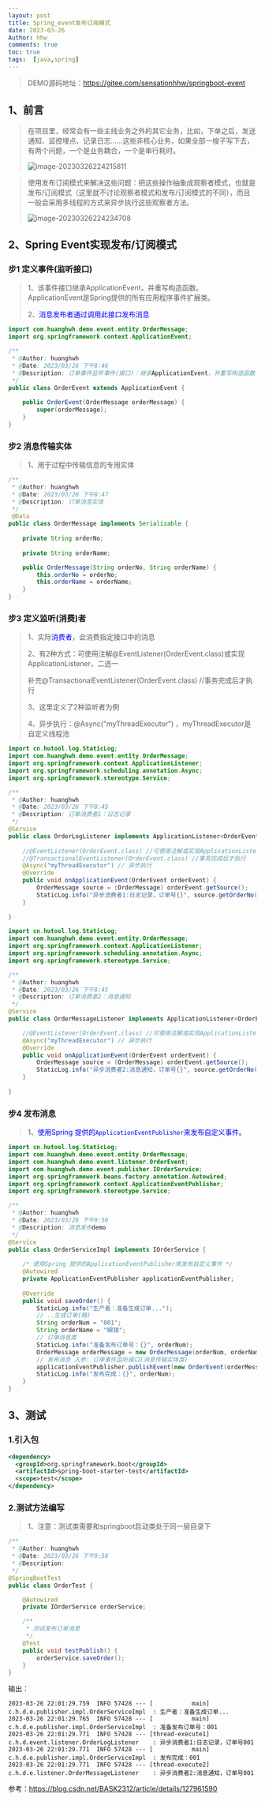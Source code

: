 ```yaml
---
layout: post
title: Spring_event发布订阅模式
date: 2023-03-26
Author: hhw
comments: true
toc: true
tags:  [java,spring]
---
```


> DEMO源码地址：https://gitee.com/sensationhhw/springboot-event

## 1、前言

> 在项目里，经常会有一些主线业务之外的其它业务，比如，下单之后，发送通知、监控埋点、记录日志……这些非核心业务，如果全部一梭子写下去，有两个问题，一个是业务耦合，一个是串行耗时。
>
> ![image-20230326224215811](https://blog-1302755396.cos.ap-shanghai.myqcloud.com/blog/20230326224222.png)

>使用发布订阅模式来解决这些问题：把这些操作抽象成观察者模式，也就是发布/订阅模式（这里就不讨论观察者模式和发布/订阅模式的不同），而且一般会采用多线程的方式来异步执行这些观察者方法。
>
>![image-20230326224234708](https://blog-1302755396.cos.ap-shanghai.myqcloud.com/blog/20230326224234.png)

## 2、Spring Event实现发布/订阅模式

### 步1 定义事件(监听接口)

> 1、该事件接口继承ApplicationEvent，并重写构造函数。ApplicationEvent是Spring提供的所有应用程序事件扩展类。
>
> 2、<font color="blue">消息发布者通过调用此接口发布消息</font>

```java
import com.huanghwh.demo.event.entity.OrderMessage;
import org.springframework.context.ApplicationEvent;

/**
 * @Author: huanghwh
 * @Date: 2023/03/26 下午8:46
 * @Description: 订单事件监听事件(接口)：继承ApplicationEvent，并重写构造函数
 */
public class OrderEvent extends ApplicationEvent {
    
    public OrderEvent(OrderMessage orderMessage) {
        super(orderMessage);
    }
}
```

### 步2 消息传输实体

> 1、用于过程中传输信息的专用实体

```java
/**
 * @Author: huanghwh
 * @Date: 2023/03/26 下午8:47
 * @Description: 订单消息实体
 */
 @Data
public class OrderMessage implements Serializable {
    
    private String orderNo;
    
    private String orderName;

    public OrderMessage(String orderNo, String orderName) {
        this.orderNo = orderNo;
        this.orderName = orderName;
    }
}

```

### 步3 定义监听(消费)者

> 1、实际<font color="blue">消费者</font>，会消费指定接口中的消息
>
> 2、有2种方式：可使用注解@EventListener(OrderEvent.class)或实现ApplicationListener，二选一
>
> 补充@TransactionalEventListener(OrderEvent.class) //事务完成后才执行
>
> 3、这里定义了2种监听者为例
>
> 4、异步执行：@Async("myThreadExecutor") ，myThreadExecutor是自定义线程池

```java
import cn.hutool.log.StaticLog;
import com.huanghwh.demo.event.entity.OrderMessage;
import org.springframework.context.ApplicationListener;
import org.springframework.scheduling.annotation.Async;
import org.springframework.stereotype.Service;

/**
 * @Author: huanghwh
 * @Date: 2023/03/26 下午8:45
 * @Description: 订单消费者1：日志记录
 */
@Service
public class OrderLogListener implements ApplicationListener<OrderEvent> {
    
    //@EventListener(OrderEvent.class) //可使用注解或实现ApplicationListener，二选一
  	//@TransactionalEventListener(OrderEvent.class) //事务完成后才执行
    @Async("myThreadExecutor") // 异步执行
    @Override
    public void onApplicationEvent(OrderEvent orderEvent) {
        OrderMessage source = (OrderMessage) orderEvent.getSource();
        StaticLog.info("异步消费者1:日志记录，订单号{}", source.getOrderNo());
    }
    
}
```

```java
import cn.hutool.log.StaticLog;
import com.huanghwh.demo.event.entity.OrderMessage;
import org.springframework.context.ApplicationListener;
import org.springframework.scheduling.annotation.Async;
import org.springframework.stereotype.Service;

/**
 * @Author: huanghwh
 * @Date: 2023/03/26 下午8:45
 * @Description: 订单消费者2：消息通知
 */
@Service
public class OrderMessageListener implements ApplicationListener<OrderEvent> {

    //@EventListener(OrderEvent.class) //可使用注解或实现ApplicationListener，二选一
    @Async("myThreadExecutor") // 异步执行
    @Override
    public void onApplicationEvent(OrderEvent orderEvent) {
        OrderMessage source = (OrderMessage) orderEvent.getSource();
        StaticLog.info("异步消费者2:消息通知，订单号{}", source.getOrderNo());
    }
    
}
```

### 步4 发布消息

> 1、<font color="blue">使用Spring 提供的`ApplicationEventPublisher`来发布自定义事件。</font>

```java
import cn.hutool.log.StaticLog;
import com.huanghwh.demo.event.entity.OrderMessage;
import com.huanghwh.demo.event.listener.OrderEvent;
import com.huanghwh.demo.event.publisher.IOrderService;
import org.springframework.beans.factory.annotation.Autowired;
import org.springframework.context.ApplicationEventPublisher;
import org.springframework.stereotype.Service;

/**
 * @Author: huanghwh
 * @Date: 2023/03/26 下午9:50
 * @Description: 消息发布demo
 */
@Service
public class OrderServiceImpl implements IOrderService {
    
    /* 使用Spring 提供的ApplicationEventPublisher来发布自定义事件 */
    @Autowired
    private ApplicationEventPublisher applicationEventPublisher;
    
    @Override
    public void saveOrder() {
        StaticLog.info("生产者：准备生成订单...");
        // ..生成订单(略)
        String orderNum = "001";
        String orderName = "眼镜";
        // 订单消息类
        StaticLog.info("准备发布订单号：{}", orderNum);
        OrderMessage orderMessage = new OrderMessage(orderNum, orderName);
        // 发布消息 入参: 订单事件监听接口(消息传输实体类)
        applicationEventPublisher.publishEvent(new OrderEvent(orderMessage));
        StaticLog.info("发布完成：{}", orderNum);
    }
}
```

## 3、测试

### 1.引入包

```xml
<dependency>
  <groupId>org.springframework.boot</groupId>
  <artifactId>spring-boot-starter-test</artifactId>
  <scope>test</scope>
</dependency>
```

### 2.测试方法编写

> 1、注意：测试类需要和springboot启动类处于同一层目录下

```java
/**
 * @Author: huanghwh
 * @Date: 2023/03/26 下午9:58
 * @Description:
 */
@SpringBootTest
public class OrderTest {

    @Autowired
    private IOrderService orderService;

    /**
     * 测试发布订单消息
     */
    @Test
    public void testPublish() {
        orderService.saveOrder();
    }
}
```

输出：

```log
2023-03-26 22:01:29.759  INFO 57428 --- [           main] c.h.d.e.publisher.impl.OrderServiceImpl  : 生产者：准备生成订单...
2023-03-26 22:01:29.765  INFO 57428 --- [           main] c.h.d.e.publisher.impl.OrderServiceImpl  : 准备发布订单号：001
2023-03-26 22:01:29.771  INFO 57428 --- [thread-execute1] c.h.d.event.listener.OrderLogListener    : 异步消费者1:日志记录，订单号001
2023-03-26 22:01:29.771  INFO 57428 --- [           main] c.h.d.e.publisher.impl.OrderServiceImpl  : 发布完成：001
2023-03-26 22:01:29.771  INFO 57428 --- [thread-execute2] c.h.d.e.listener.OrderMessageListener    : 异步消费者2:消息通知，订单号001
```

参考：https://blog.csdn.net/BASK2312/article/details/127961590

